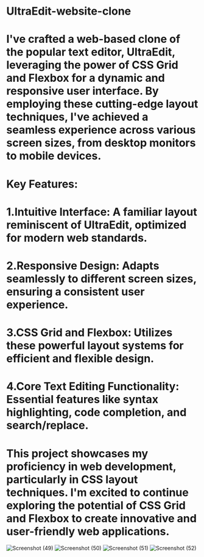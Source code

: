 # UltraEdit-website-clone
# I've crafted a web-based clone of the popular text editor, UltraEdit, leveraging the power of CSS Grid and Flexbox for a dynamic and responsive user interface. By employing these cutting-edge layout techniques, I've achieved a seamless experience across various screen sizes, from desktop monitors to mobile devices.

# Key Features:
# 1.Intuitive Interface: A familiar layout reminiscent of UltraEdit, optimized for modern web standards.
# 2.Responsive Design: Adapts seamlessly to different screen sizes, ensuring a consistent user experience.
# 3.CSS Grid and Flexbox: Utilizes these powerful layout systems for efficient and flexible design.
# 4.Core Text Editing Functionality: Essential features like syntax highlighting, code completion, and search/replace.

# This project showcases my proficiency in web development, particularly in CSS layout techniques. I'm excited to continue exploring the potential of CSS Grid and Flexbox to create innovative and user-friendly web applications.

![Screenshot (49)](https://github.com/user-attachments/assets/a690d2bf-d33c-4094-bc54-604673a76701)
![Screenshot (50)](https://github.com/user-attachments/assets/4dd90de1-ddbb-402d-8167-65c2289d484a)
![Screenshot (51)](https://github.com/user-attachments/assets/71963b40-2cf7-4e6b-9955-6236f6912d67)
![Screenshot (52)](https://github.com/user-attachments/assets/e1f326e7-faab-4e36-8a58-d9f338b98a98)
